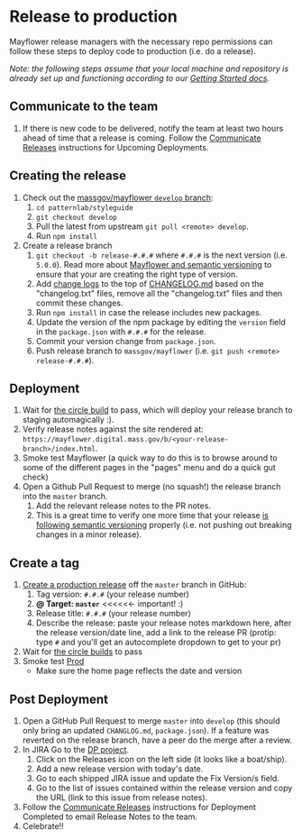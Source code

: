 # Release to production
Mayflower release managers with the necessary repo permissions can follow these steps to deploy code to production (i.e. do a release).

*Note: the following steps assume that your local machine and repository is already set up and functioning according to our [Getting Started docs](../.github/CONTRIBUTING.md#getting-started).*

## Communicate to the team
1. If there is new code to be delivered, notify the team at least two hours ahead of time that a release is coming. Follow the [Communicate Releases](https://github.com/massgov/mass/wiki/Communicate-Releases) instructions for Upcoming Deployments.

## Creating the release
1. Check out the [massgov/mayflower `develop` branch](https://github.com/massgov/mayflower/commits/develop):
    1. `cd patternlab/styleguide`
    1. `git checkout develop`
    1. Pull the latest from upstream `git pull <remote> develop`.
    1. Run `npm install`
1. Create a release branch
    1. `git checkout -b release-#.#.#` where `#.#.#` is the next version (i.e. `5.0.0`).  Read more about [Mayflower and semantic versioning](/docs/for-developers/versioning.md) to ensure that your are creating the right type of version.
    1. Add [change logs](https://github.com/massgov/mayflower/tree/develop/changelogs) to the top of [CHANGELOG.md](../CHANGELOG.md) based on the "changelog.txt" files, remove all the "changelog.txt" files and then commit these changes.
    1. Run `npm install` in case the release includes new packages.
    1. Update the version of the npm package by editing the `version` field in the `package.json` with `#.#.#` for the release.
    1. Commit your version change from `package.json`.
    1. Push release branch to `massgov/mayflower` (i.e. `git push <remote> release-#.#.#`).

## Deployment  
1. Wait for [the circle build](https://circleci.com/gh/massgov/mayflower) to pass, which will deploy your release branch to staging automagically :).
1. Verify release notes against the site rendered at: `https://mayflower.digital.mass.gov/b/<your-release-branch>/index.html`.
1. Smoke test Mayflower (a quick way to do this is to browse around to some of the different pages in the "pages" menu and do a quick gut check)
1. Open a Github Pull Request to merge (no squash!) the release branch into the `master` branch.
    1. Add the relevant release notes to the PR notes.
    1. This is a great time to verify one more time that your release [is following semantic versioning](/docs/for-developers/versioning.md) properly (i.e. not pushing out breaking changes in a minor release).

## Create a tag
1. [Create a production release](https://help.github.com/articles/creating-releases/) off the `master` branch in GitHub:
    1. Tag version: `#.#.#` (your release number)
    1. **@ Target: `master`** <<<<<<- important! :)
    1. Release title: `#.#.#` (your release number)
    1. Describe the release: paste your release notes markdown here, after the release version/date line, add a link to the release PR (protip: type `#` and you'll get an autocomplete dropdown to get to your pr)
1. Wait for [the circle builds](https://circleci.com/gh/massgov/mayflower) to pass
1. Smoke test [Prod](https://mayflower.digital.mass.gov)
    - Make sure the home page reflects the date and version

## Post Deployment
1. Open a GitHub Pull Request to merge `master` into `develop` (this should only bring an updated `CHANGLOG.md`, `package.json`). If a feature was reverted on the release branch, have a peer do the merge after a review.
1. In JIRA Go to the [DP project](https://jira.mass.gov/projects/DP/).
    1. Click on the Releases icon on the left side (it looks like a boat/ship).
    1. Add a new release version with today's date.
    1. Go to each shipped JIRA issue and update the Fix Version/s field.
    1. Go to the list of issues contained within the release version and copy the URL (link to this issue from release notes).
1. Follow the [Communicate Releases](https://github.com/massgov/mass/wiki/Communicate-Releases) instructions for Deployment Completed to email Release Notes to the team.
1. Celebrate!!
